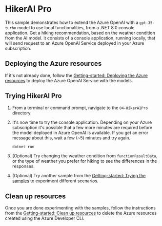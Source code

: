 # HikerAI Pro

This sample demonstrates how to extend the Azure OpenAI with a `gpt-35-turbo` model to use local functionalities, from a .NET 8.0 console application. Get a hiking recommendation, based on the weather condition from the AI model. It consists of a console application, running locally, that will send request to an Azure OpenAI Service deployed in your Azure subscription. 

## Deploying the Azure resources

If it's not already done, follow the [Getting-started: Deploying the Azure resources](../../README.md#deploying-the-azure-resources) to deploy the Azure OpenAI Service with the models.

## Trying HikerAI Pro

1. From a terminal or command prompt, navigate to the `04-HikerAIPro` directory.
   
2. It's now time to try the console application. Depending on your Azure subscription it's possible that a few more minutes are required before the model deployed in Azure OpenAI is available. If you get an error message about this, wait a few (~5) minutes and try again.
	```bash
	dotnet run
	```

3. (Optional) Try changing the weather condition from `functionResultData`, or the type of weather you prefer for hiking to see the differences in the responses.

4. (Optional) Try another sample from the [Getting-started: Trying the samples](../../README.md#trying-the-samples) to experiment different scenarios.

## Clean up resources

Once you are done experimenting with the samples, follow the instructions from the [Getting-started: Clean up resources](../../README.md#clean-up-resources) to delete the Azure resources created using the Azure Developer CLI.
